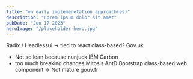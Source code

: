 ```yaml
---
title: "on early implemenetation approach(es)"
description: "Lorem ipsum dolor sit amet"
pubDate: "Jun 17 2023"
heroImage: "/placeholder-hero.jpg"
---
```


Radix / Headlessui -> tied to react
class-based?
Gov.uk
- Not so lean because nunjuck
IBM Carbon
- too much breaking changes
Mitosis
AntD
Bootstrap
class-based
web component -> Not mature
gouv.fr